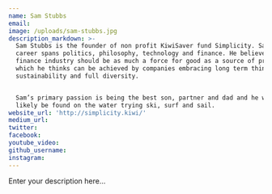 ```yaml
---
name: Sam Stubbs
email:
image: /uploads/sam-stubbs.jpg
description_markdown: >-
  Sam Stubbs is the founder of non profit KiwiSaver fund Simplicity. Sam’s
  career spans politics, philosophy, technology and finance. He believes the
  finance industry should be as much a force for good as a source of profit
  which he thinks can be achieved by companies embracing long term thinking,
  sustainability and full diversity.


  Sam’s primary passion is being the best son, partner and dad and he will most
  likely be found on the water trying ski, surf and sail.
website_url: 'http://simplicity.kiwi/'
medium_url:
twitter:
facebook:
youtube_video:
github_username:
instagram:
---
```


Enter your description here...
